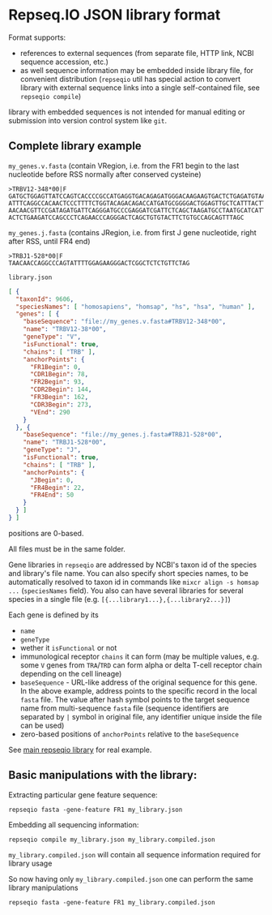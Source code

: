 # Repseq.IO JSON library format

Format supports:
- references to external sequences (from separate file, HTTP link, NCBI sequence accession, etc.)
- as well sequence information may be embedded inside library file, for convenient distribution (`repseqio` util has special action to convert library with external sequence links into a single self-contained file, see `repseqio compile`)

library with embedded sequences is not intended for manual editing or submission into version control system like `git`.

## Complete library example

`my_genes.v.fasta` (contain VRegion, i.e. from the FR1 begin to the last nucleotide before RSS normally after conserved cysteine)
```fasta
>TRBV12-348*00|F
GATGCTGGAGTTATCCAGTCACCCCGCCATGAGGTGACAGAGATGGGACAAGAAGTGACTCTGAGATGTAAACCA
ATTTCAGGCCACAACTCCCTTTTCTGGTACAGACAGACCATGATGCGGGGACTGGAGTTGCTCATTTACTTTAAC
AACAACGTTCCGATAGATGATTCAGGGATGCCCGAGGATCGATTCTCAGCTAAGATGCCTAATGCATCATTCTCC
ACTCTGAAGATCCAGCCCTCAGAACCCAGGGACTCAGCTGTGTACTTCTGTGCCAGCAGTTTAGC
```

`my_genes.j.fasta` (contains JRegion, i.e. from first J gene nucleotide, right after RSS, until FR4 end)
```fasta
>TRBJ1-528*00|F
TAACAACCAGGCCCAGTATTTTGGAGAAGGGACTCGGCTCTCTGTTCTAG
```

`library.json`
```json
[ {
  "taxonId": 9606,
  "speciesNames": [ "homosapiens", "homsap", "hs", "hsa", "human" ],
  "genes": [ {
    "baseSequence": "file://my_genes.v.fasta#TRBV12-348*00",
    "name": "TRBV12-38*00",
    "geneType": "V",
    "isFunctional": true,
    "chains": [ "TRB" ],
    "anchorPoints": {
      "FR1Begin": 0,
      "CDR1Begin": 78,
      "FR2Begin": 93,
      "CDR2Begin": 144,
      "FR3Begin": 162,
      "CDR3Begin": 273,
      "VEnd": 290
    }
  }, {
    "baseSequence": "file://my_genes.j.fasta#TRBJ1-528*00",
    "name": "TRBJ1-528*00",
    "geneType": "J",
    "isFunctional": true,
    "chains": [ "TRB" ],
    "anchorPoints": {
      "JBegin": 0,
      "FR4Begin": 22,
      "FR4End": 50
    }
  } ]
} ]
```

positions are 0-based.

All files must be in the same folder.

Gene libraries in `repseqio` are addressed by NCBI's taxon id of the species and library's file name. You can also specify short species names, to be automatically resolved to taxon id in commands like `mixcr align -s homsap ...` (`speciesNames` field). You also can have several libraries for several species in a single file (e.g. `[{...library1...},{...library2...}]`)

Each gene is defined by its
* `name`
* `geneType`
* wether it `isFunctional` or not
* immunological receptor `chains` it can form (may be multiple values, e.g. some `V` genes from `TRA`/`TRD` can form alpha or delta T-cell receptor chain depending on the cell lineage)
* `baseSequence` - URL-like address of the original sequence for this gene. In the above example, address points to the specific record in the local `fasta` file. The value after hash symbol points to the target sequence name from multi-sequence `fasta` file (sequence identifiers are separated by `|` symbol in original file, any identifier unique inside the file can be used)
* zero-based positions of `anchorPoints` relative to the `baseSequence`

See [main repseqio library](https://github.com/repseqio/library) for real example.

## Basic manipulations with the library:

Extracting particular gene feature sequence:
```shell
repseqio fasta -gene-feature FR1 my_library.json
```

Embedding all sequencing information:
```shell
repseqio compile my_library.json my_library.compiled.json
```
`my_library.compiled.json` will contain all sequence information required for library usage

So now having only `my_library.compiled.json` one can perform the same library manipulations
```shell
repseqio fasta -gene-feature FR1 my_library.compiled.json
```


